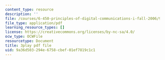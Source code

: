 ```yaml
---
content_type: resource
description: ''
file: /courses/6-450-principles-of-digital-communications-i-fall-2006/9a36d503294e6758cbef01ef7819c1c1_QstZW4N4SX8.pdf
file_type: application/pdf
learning_resource_types: []
license: https://creativecommons.org/licenses/by-nc-sa/4.0/
ocw_type: OCWFile
resourcetype: Document
title: 3play pdf file
uid: 9a36d503-294e-6758-cbef-01ef7819c1c1
---
```

